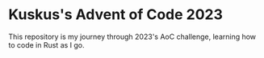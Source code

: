 # Kuskus's Advent of Code 2023
This repository is my journey through 2023's AoC challenge, learning how to code in Rust as I go.